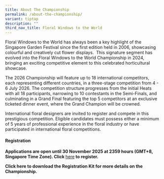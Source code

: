 ```yaml
---
title: About The Championship
permalink: /about-the-championship/
variant: tiptap
description: ""
third_nav_title: Floral Windows to the World
---
```

<p>Floral Windows to the World has always been a key highlight of the Singapore
Garden Festival since the first edition held in 2006, showcasing colourful
and creatively cut flower displays. &nbsp;This signature segment has evolved
into the Floral Windows to the World Championship in 2024, bringing an
exciting competitive element to this celebrated horticultural showcase.</p>
<p>The 2026 Championship will feature up to 18 international competitors,
each representing different countries, in a three-stage competition from
4 - 6 July 2026. The competition structure progresses from the initial
Heats with all 18 participants, narrowing to 10 contestants in the Semi-Finals,
and culminating in a Grand Final featuring the top 5 competitors at an
exclusive ticketed dinner event, where the Grand Champion will be crowned.</p>
<p>International floral designers are invited to register and compete in
this prestigious competition. Eligible candidates must possess either a
minimum of 5 years of professional experience in the floral industry or
have participated in international floral competitions.</p>
<p></p>
<h4><strong>Registration</strong></h4>
<p><strong>Applications are open until 30 November 2025 at 2359 hours (GMT+8, Singapore Time Zone). Click </strong>
<a href="https://go.gov.sg/fwwc2026" rel="noopener nofollow" target="_blank">here</a><strong> to register.</strong>
</p>
<p><strong>Click here to download the Registration Kit for more details on the Championship.</strong>
</p>